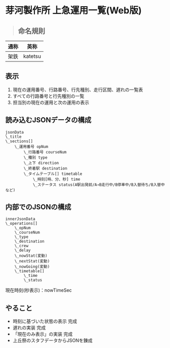 # 芽河製作所 上急運用一覧(Web版)

> ## 命名規則

|通称|英称|
|:-:|:-:|  
|架鉄|katetsu|  

## 表示  

1. 現在の運用番号、行路番号、行先種別、走行区間、遅れの一覧表  
2. すべての行路番号と行先種別の一覧  
3. 担当別の現在の運用と次の運用の表示

## 読み込むJSONデータの構成  

	jsonData  
	\_title
	\_sections[]
		\_運用番号 opNum
			\_行路番号 courseNum
			\_種別 type
			\_上下 direction
			\_終着駅 destination
			\_タイムテーブル[] timetable
				\_時刻[時、分、秒] time
				\_ステータス status(A駅出発前/A→B走行中/B停車中/B入替待ち/B入替中 など)

## 内部でのJSONの構成  

	innerJsonData
	\_operations[]
		\_opNum
		\_courseNum
		\_type
		\_destination
		\_crew
		\_delay
		\_nowStat(変動)
		\_nextStat(変動)
		\_nowGoing(変動)
		\_timetable[]
			\_time
			\_status

現在時刻(秒表示)：nowTimeSec

## やること
- 時刻に基づいた状態の表示  完成
- 遅れの実装  完成
- 「現在のみ表示」の実装  完成
- 上丘祭のスタフデータからJSONを錬成